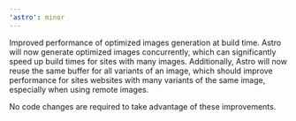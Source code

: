 ```yaml
---
'astro': minor
---
```


Improved performance of optimized images generation at build time. Astro will now generate optimized images concurrently, which can significantly speed up build times for sites with many images. Additionally, Astro will now reuse the same buffer for all variants of an image, which should improve performance for sites websites with many variants of the same image, especially when using remote images.

No code changes are required to take advantage of these improvements.
